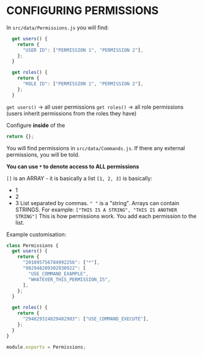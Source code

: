 # CONFIGURING PERMISSIONS

In `src/data/Permissions.js` you will find:

```js
  get users() {
    return {
      "USER ID": ["PERMISSION 1", "PERMISSION 2"],
    };
  }

  get roles() {
    return {
      "ROLE ID": ["PERMISSION 1", "PERMISSION 2"],
    };
  }
```

`get users()` -> all user permissions
`get roles()` -> all role permissions (users inherit permissions from the roles they have)

Configure **inside** of the

```js
return {};
```

You will find permissions in `src/data/Commands.js`. If there any external permissions, you will be told.

**You can use `*` to denote access to ALL permissions**

`[]` is an ARRAY - it is basically a list
`[1, 2, 3]` is basically:

- 1
- 2
- 3
  List separated by commas.
  `" "` is a "string". Arrays can contain STRINGS.
  For example:
  `["THIS IS A STRING", "THIS IS ANOTHER STRING"]`
  This is how permissions work. You add each permission to the list.

Example customisation:

```js
class Permissions {
  get users() {
    return {
      "201095756784992256": ["*"],
      "982948209302930922": [
        "USE_COMMAND_EXAMPLE",
        "WHATEVER_THIS_PERMISSION_IS",
      ],
    };
  }

  get roles() {
    return {
      "294829324829482983": ["USE_COMMAND_EXECUTE"],
    };
  }
}

module.exports = Permissions;
```
